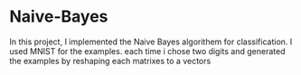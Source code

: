 # Naive-Bayes

In this project, I implemented the Naive Bayes algorithem for classification.
I used MNIST for the examples. each time i chose two digits and generated the examples by reshaping each matrixes to a vectors
